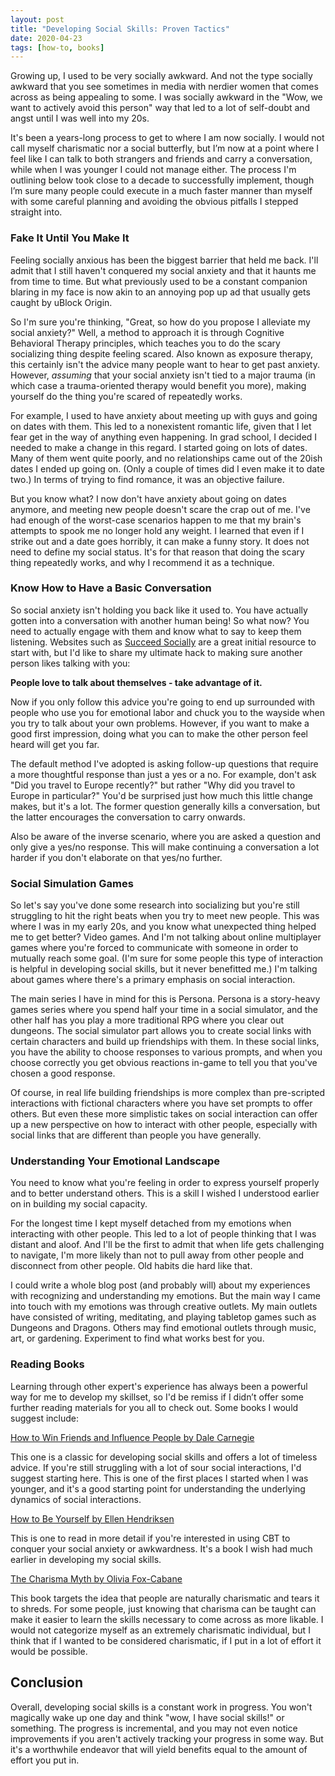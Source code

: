 ```yaml
---
layout: post
title: "Developing Social Skills: Proven Tactics"
date: 2020-04-23
tags: [how-to, books]
---
```


Growing up, I used to be very socially awkward. And not the type socially awkward that you see sometimes in media with nerdier women that comes across as being appealing to some. I was socially awkward in the "Wow, we want to actively avoid this person" way that led to a lot of self-doubt and angst until I was well into my 20s. 

It's been a years-long process to get to where I am now socially. I would not call myself charismatic nor a social butterfly, but I’m now at a point where I feel like I can talk to both strangers and friends and carry a conversation, while when I was younger I could not manage either. The process I'm outlining below took close to a decade to successfully implement, though I’m sure many people could execute in a much faster manner than myself with some careful planning and avoiding the obvious pitfalls I stepped straight into.

### Fake It Until You Make It

Feeling socially anxious has been the biggest barrier that held me back. I'll admit that I still haven't conquered my social anxiety and that it haunts me from time to time. But what previously used to be a constant companion blaring in my face is now akin to an annoying pop up ad that usually gets caught by uBlock Origin. 

So I'm sure you're thinking, "Great, so how do you propose I alleviate my social anxiety?" Well, a method to approach it is through Cognitive Behavioral Therapy principles, which teaches you to do the scary socializing thing despite feeling scared. Also known as exposure therapy, this certainly isn't the advice many people want to hear to get past anxiety. However, *assuming* that your social anxiety isn't tied to a major trauma (in which case a trauma-oriented therapy would benefit you more), making yourself do the thing you're scared of repeatedly works. 

For example, I used to have anxiety about meeting up with guys and going on dates with them. This led to a nonexistent romantic life, given that I let fear get in the way of anything even happening. In grad school, I decided I needed to make a change in this regard. I started going on lots of dates. Many of them went quite poorly, and no relationships came out of the 20ish dates I ended up going on. (Only a couple of times did I even make it to date two.) In terms of trying to find romance, it was an objective failure. 

But you know what? I now don't have anxiety about going on dates anymore, and meeting new people doesn't scare the crap out of me. I've had enough of the worst-case scenarios happen to me that my brain's attempts to spook me no longer hold any weight. I learned that even if I strike out and a date goes horribly, it can make a funny story. It does not need to define my social status. It's for that reason that doing the scary thing repeatedly works, and why I recommend it as a technique. 

### Know How to Have a Basic Conversation

So social anxiety isn't holding you back like it used to. You have actually gotten into a conversation with another human being! So what now? You need to actually engage with them and know what to say to keep them listening.
Websites such as [Succeed Socially](https://www.succeedsocially.com/) are a great initial resource to start with, but I'd like to share my ultimate hack to making sure another person likes talking with you:

**People love to talk about themselves - take advantage of it.**

Now if you only follow this advice you're going to end up surrounded with people who use you for emotional labor and chuck you to the wayside when you try to talk about your own problems. However, if you want to make a good first impression, doing what you can to make the other person feel heard will get you far. 

The default method I've adopted is asking follow-up questions that require a more thoughtful response than just a yes or a no. For example, don't ask "Did you travel to Europe recently?" but rather "Why did you travel to Europe in particular?" You'd be surprised just how much this little change makes, but it's a lot. The former question generally kills a conversation, but the latter encourages the conversation to carry onwards. 

Also be aware of the inverse scenario, where you are asked a question and only give a yes/no response. This will make continuing a conversation a lot harder if you don't elaborate on that yes/no further. 

### Social Simulation Games

So let's say you've done some research into socializing but you're still struggling to hit the right beats when you try to meet new people. This was where I was in my early 20s, and you know what unexpected thing helped me to get better? Video games. And I'm not talking about online multiplayer games where you're forced to communicate with someone in order to mutually reach some goal. (I'm sure for some people this type of interaction is helpful in developing social skills, but it never benefitted me.) I'm talking about games where there's a primary emphasis on social interaction.

The main series I have in mind for this is Persona. Persona is a story-heavy games series where you spend half your time in a social simulator, and the other half has you play a more traditional RPG where you clear out dungeons. The social simulator part allows you to create social links with certain characters and build up friendships with them. In these social links, you have the ability to choose responses to various prompts, and when you choose correctly you get obvious reactions in-game to tell you that you've chosen a good response.

Of course, in real life building friendships is more complex than pre-scripted interactions with fictional characters where you have set prompts to offer others. But even these more simplistic takes on social interaction can offer up a new perspective on how to interact with other people, especially with social links that are different than people you have generally.

### Understanding Your Emotional Landscape

You need to know what you're feeling in order to express yourself properly and to better understand others. This is a skill I wished I understood earlier on in building my social capacity. 

For the longest time I kept myself detached from my emotions when interacting with other people. This led to a lot of people thinking that I was distant and aloof. And I'll be the first to admit that when life gets challenging to navigate, I'm more likely than not to pull away from other people and disconnect from other people. Old habits die hard like that. 

I could write a whole blog post (and probably will) about my experiences with recognizing and understanding my emotions. But the main way I came into touch with my emotions was through creative outlets. My main outlets have consisted of writing, meditating, and playing tabletop games such as Dungeons and Dragons. Others may find emotional outlets through music, art, or gardening. Experiment to find what works best for you.

### Reading Books 

Learning through other expert's experience has always been a powerful way for me to develop my skillset, so I'd be remiss if I didn’t offer some further reading materials for you all to check out. Some books I would suggest include:

[How to Win Friends and Influence People by Dale Carnegie](https://www.goodreads.com/book/show/4865.How_to_Win_Friends_and_Influence_People)

This one is a classic for developing social skills and offers a lot of timeless advice. If you're still struggling with a lot of sour social interactions, I'd suggest starting here. This is one of the first places I started when I was younger, and it's a good starting point for understanding the underlying dynamics of social interactions.

[How to Be Yourself by Ellen Hendriksen](https://www.goodreads.com/book/show/34964986-how-to-be-yourself)

This is one to read in more detail if you're interested in using CBT to conquer your social anxiety or awkwardness. It's a book I wish had much earlier in developing my social skills. 

[The Charisma Myth by Olivia Fox-Cabane](https://www.goodreads.com/book/show/11910905-the-charisma-myth)

This book targets the idea that people are naturally charismatic and tears it to shreds. For some people, just knowing that charisma can be taught can make it easier to learn the skills necessary to come across as more likable. I would not categorize myself as an extremely charismatic individual, but I think that if I wanted to be considered charismatic, if I put in a lot of effort it would be possible. 

## Conclusion

Overall, developing social skills is a constant work in progress. You won't magically wake up one day and think "wow, I have social skills!" or something. The progress is incremental, and you may not even notice improvements if you aren't actively tracking your progress in some way. But it's a worthwhile endeavor that will yield benefits equal to the amount of effort you put in.
